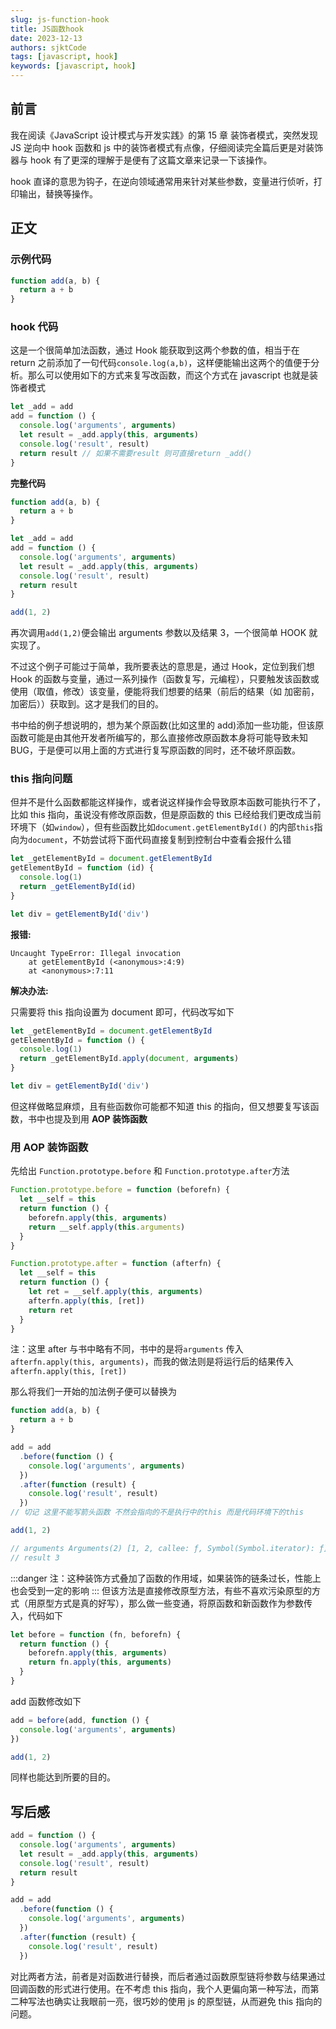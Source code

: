 ```yaml
---
slug: js-function-hook
title: JS函数hook
date: 2023-12-13
authors: sjktCode
tags: [javascript, hook]
keywords: [javascript, hook]
---
```


<!-- truncate -->

## 前言

我在阅读《JavaScript 设计模式与开发实践》的第 15 章 装饰者模式，突然发现 JS 逆向中 hook 函数和 js 中的装饰者模式有点像，仔细阅读完全篇后更是对装饰器与 hook 有了更深的理解于是便有了这篇文章来记录一下该操作。

hook 直译的意思为钩子，在逆向领域通常用来针对某些参数，变量进行侦听，打印输出，替换等操作。

## 正文

### 示例代码

```javascript
function add(a, b) {
  return a + b
}
```

### hook 代码

这是一个很简单加法函数，通过 Hook 能获取到这两个参数的值，相当于在 return 之前添加了一句代码`console.log(a,b)`，这样便能输出这两个的值便于分析。那么可以使用如下的方式来复写改函数，而这个方式在 javascript 也就是装饰者模式

```javascript
let _add = add
add = function () {
  console.log('arguments', arguments)
  let result = _add.apply(this, arguments)
  console.log('result', result)
  return result // 如果不需要result 则可直接return _add()
}
```

**完整代码**

```javascript
function add(a, b) {
  return a + b
}

let _add = add
add = function () {
  console.log('arguments', arguments)
  let result = _add.apply(this, arguments)
  console.log('result', result)
  return result
}

add(1, 2)
```

再次调用`add(1,2)`便会输出 arguments 参数以及结果 3，一个很简单 HOOK 就实现了。

不过这个例子可能过于简单，我所要表达的意思是，通过 Hook，定位到我们想 Hook 的函数与变量，通过一系列操作（函数复写，元编程），只要触发该函数或使用（取值，修改）该变量，便能将我们想要的结果（前后的结果（如 加密前，加密后））获取到。这才是我们的目的。

书中给的例子想说明的，想为某个原函数(比如这里的 add)添加一些功能，但该原函数可能是由其他开发者所编写的，那么直接修改原函数本身将可能导致未知 BUG，于是便可以用上面的方式进行复写原函数的同时，还不破坏原函数。

### this 指向问题

但并不是什么函数都能这样操作，或者说这样操作会导致原本函数可能执行不了，比如 this 指向，虽说没有修改原函数，但是原函数的 this 已经给我们更改成当前环境下（如`window`），但有些函数比如`document.getElementById()` 的内部`this`指向为`document`，不妨尝试将下面代码直接复制到控制台中查看会报什么错

```javascript
let _getElementById = document.getElementById
getElementById = function (id) {
  console.log(1)
  return _getElementById(id)
}

let div = getElementById('div')
```

**报错:**

```
Uncaught TypeError: Illegal invocation
    at getElementById (<anonymous>:4:9)
    at <anonymous>:7:11
```

**解决办法:**

只需要将 this 指向设置为 document 即可，代码改写如下

```javascript
let _getElementById = document.getElementById
getElementById = function () {
  console.log(1)
  return _getElementById.apply(document, arguments)
}

let div = getElementById('div')
```

但这样做略显麻烦，且有些函数你可能都不知道 this 的指向，但又想要复写该函数，书中也提及到用 **AOP 装饰函数**

### 用 AOP 装饰函数

先给出 `Function.prototype.before` 和 `Function.prototype.after`方法

```javascript
Function.prototype.before = function (beforefn) {
  let __self = this
  return function () {
    beforefn.apply(this, arguments)
    return __self.apply(this.arguments)
  }
}

Function.prototype.after = function (afterfn) {
  let __self = this
  return function () {
    let ret = __self.apply(this, arguments)
    afterfn.apply(this, [ret])
    return ret
  }
}
```

注：这里 after 与书中略有不同，书中的是将`arguments` 传入`afterfn.apply(this, arguments)`，而我的做法则是将运行后的结果传入 `afterfn.apply(this, [ret])`

那么将我们一开始的加法例子便可以替换为

```javascript
function add(a, b) {
  return a + b
}

add = add
  .before(function () {
    console.log('arguments', arguments)
  })
  .after(function (result) {
    console.log('result', result)
  })
// 切记 这里不能写箭头函数 不然会指向的不是执行中的this 而是代码环境下的this

add(1, 2)

// arguments Arguments(2) [1, 2, callee: ƒ, Symbol(Symbol.iterator): ƒ]
// result 3
```

:::danger
注：这种装饰方式叠加了函数的作用域，如果装饰的链条过长，性能上也会受到一定的影响
:::
但该方法是直接修改原型方法，有些不喜欢污染原型的方式（用原型方式是真的好写），那么做一些变通，将原函数和新函数作为参数传入，代码如下

```javascript
let before = function (fn, beforefn) {
  return function () {
    beforefn.apply(this, arguments)
    return fn.apply(this, arguments)
  }
}
```

add 函数修改如下

```javascript
add = before(add, function () {
  console.log('arguments', arguments)
})

add(1, 2)
```

同样也能达到所要的目的。

## 写后感

```javascript
add = function () {
  console.log('arguments', arguments)
  let result = _add.apply(this, arguments)
  console.log('result', result)
  return result
}
```

```javascript
add = add
  .before(function () {
    console.log('arguments', arguments)
  })
  .after(function (result) {
    console.log('result', result)
  })
```

对比两者方法，前者是对函数进行替换，而后者通过函数原型链将参数与结果通过回调函数的形式进行使用。在不考虑 this 指向，我个人更偏向第一种写法，而第二种写法也确实让我眼前一亮，很巧妙的使用 js 的原型链，从而避免 this 指向的问题。
